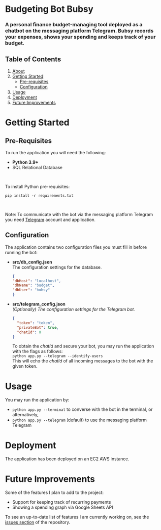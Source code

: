# Budgeting Bot Bubsy

### A personal finance budget-managing tool deployed as a chatbot on the messaging platform Telegram. Bubsy records your expenses, shows your spending and keeps track of your budget.

## Table of Contents
1. [About](#budgeting-bot-bubsy)
2. [Getting Started](#getting-started)
   * [Pre-requisites](#pre-requisites)
   * [Configuration](#configuration)
3. [Usage](#usage)
4. [Deployment](#deployment)
5. [Future Improvements](#future-improvements)

# Getting Started

## Pre-Requisites
To run the application you will need the following:
* **Python 3.9+**
* SQL Relational Database

<br>

To install Python pre-requisites:
```
pip install -r requirements.txt
```
<br>

Note: To communicate with the bot via the messaging platform Telegram you need [Telegram](https://telegram.org/) account and application.

## Configuration
The application contains two configuration files you must fill in before running the bot:

* **src/db_config.json** <br>
  The configuration settings for the database.
  ```json
  {
  "dbHost": "localhost",
  "dbName": "budget",
  "dbUser": "bubsy"
  }
  ```
  
* **src/telegram_config.json** <br>
  _(Optionally) The configuration settings for the Telegram bot._
  ```json
  {
    "token": "token",
    "privateBot": true,
    "chatId": 0
  }
  ```
  To obtain the _chatId_ and secure your bot, you may run the application with the flags as follows: <br>
  `python app.py --telegram --identify-users` <br>
  This will echo the _chatId_ of all incoming messages to the bot with the given token.

# Usage

You may run the application by: <br>
* `python app.py --terminal` to converse with the bot in the terminal, or alternatively, <br>
* `python app.py --telegram` (default) to use the messaging platform Telegram


# Deployment
The application has been deployed on an EC2 AWS instance.

# Future Improvements
Some of the features I plan to add to the project:
* Support for keeping track of recurring payments
* Showing a spending graph via Google Sheets API

To see an up-to-date list of features I am currently working on, see the [issues section]() of the repository.
